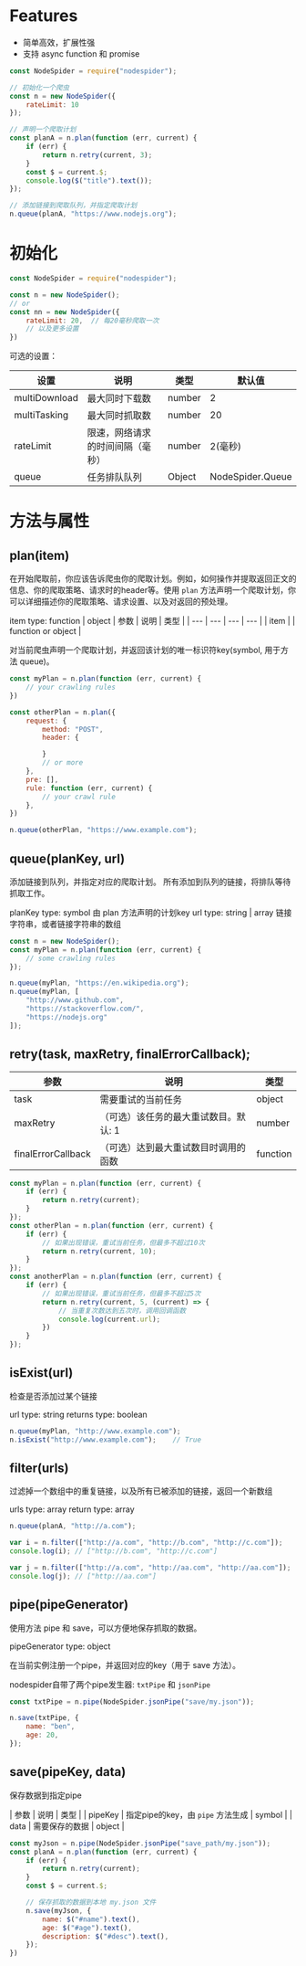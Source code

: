 # Features
- 简单高效，扩展性强
- 支持 async function 和 promise

```javascript
const NodeSpider = require("nodespider");

// 初始化一个爬虫
const n = new NodeSpider({
    rateLimit: 10
});

// 声明一个爬取计划
const planA = n.plan(function (err, current) {
    if (err) {
        return n.retry(current, 3);
    }
    const $ = current.$;
    console.log($("title").text());
});

// 添加链接到爬取队列，并指定爬取计划
n.queue(planA, "https://www.nodejs.org");
```

# 初始化

```javascript
const NodeSpider = require("nodespider");

const n = new NodeSpider();
// or
const nn = new NodeSpider({
    rateLimit: 20,  // 每20毫秒爬取一次
    // 以及更多设置
})
```
可选的设置：

| 设置 | 说明 | 类型 | 默认值 |
| --- | ---- | --- | --- |
| multiDownload | 最大同时下载数 | number | 2 |
| multiTasking | 最大同时抓取数 | number | 20 |
| rateLimit | 限速，网络请求的时间间隔（毫秒） | number | 2(毫秒)
| queue | 任务排队队列 | Object | NodeSpider.Queue

# 方法与属性

## plan(item)

在开始爬取前，你应该告诉爬虫你的爬取计划。例如，如何操作并提取返回正文的信息、你的爬取策略、请求时的header等。使用 `plan` 方法声明一个爬取计划，你可以详细描述你的爬取策略、请求设置、以及对返回的预处理。

item type: function | object
| 参数 | 说明 | 类型 |
| --- | --- | --- | --- |
| item |  | function or object |


对当前爬虫声明一个爬取计划，并返回该计划的唯一标识符key(symbol, 用于方法 queue)。

```javascript
const myPlan = n.plan(function (err, current) {
    // your crawling rules
})

const otherPlan = n.plan({
    request: {
        method: "POST",
        header: {

        }
        // or more
    },
    pre: [],
    rule: function (err, current) {
        // your crawl rule
    },
})

n.queue(otherPlan, "https://www.example.com");
```

## queue(planKey, url)

添加链接到队列，并指定对应的爬取计划。
所有添加到队列的链接，将排队等待抓取工作。

planKey type: symbol    由 plan 方法声明的计划key
url type: string | array    链接字符串，或者链接字符串的数组

```javascript
const n = new NodeSpider();
const myPlan = n.plan(function (err, current) {
    // some crawling rules
});

n.queue(myPlan, "https://en.wikipedia.org");
n.queue(myPlan, [
    "http://www.github.com",
    "https://stackoverflow.com/",
    "https://nodejs.org"
]);
```

## retry(task, maxRetry, finalErrorCallback);

| 参数 | 说明 | 类型 |
| --- | --- | --- |
| task | 需要重试的当前任务 | object |
| maxRetry | （可选）该任务的最大重试数目。默认: 1 | number |
| finalErrorCallback | （可选）达到最大重试数目时调用的函数 | function |

```javascript
const myPlan = n.plan(function (err, current) {
    if (err) {
        return n.retry(current);
    }
});
const otherPlan = n.plan(function (err, current) {
    if (err) {
        // 如果出现错误，重试当前任务，但最多不超过10次
        return n.retry(current, 10);
    }
});
const anotherPlan = n.plan(function (err, current) {
    if (err) {
        // 如果出现错误，重试当前任务，但最多不超过5次
        return n.retry(current, 5, (current) => {
            // 当重复次数达到五次时，调用回调函数
            console.log(current.url);
        })
    }
});
```

## isExist(url)

检查是否添加过某个链接

url type: string
returns type: boolean

```javascript
n.queue(myPlan, "http://www.example.com");
n.isExist("http://www.example.com");    // True
```

## filter(urls)
过滤掉一个数组中的重复链接，以及所有已被添加的链接，返回一个新数组

urls    type: array
return  type: array

```javascript
n.queue(planA, "http://a.com");

var i = n.filter(["http://a.com", "http://b.com", "http://c.com"]);
console.log(i); // ["http://b.com", "http://c.com"]

var j = n.filter(["http://a.com", "http://aa.com", "http://aa.com"]);
console.log(j); // ["http://aa.com"]
```

## pipe(pipeGenerator)

使用方法 pipe 和 save，可以方便地保存抓取的数据。

pipeGenerator   type: object    

在当前实例注册一个pipe，并返回对应的key（用于 save 方法）。

nodespider自带了两个pipe发生器: `txtPipe` 和 `jsonPipe`

```javascript
const txtPipe = n.pipe(NodeSpider.jsonPipe("save/my.json"));

n.save(txtPipe, {
    name: "ben",
    age: 20,
});
```


## save(pipeKey, data)

保存数据到指定pipe

| 参数 | 说明 | 类型 |
| pipeKey | 指定pipe的key，由 `pipe` 方法生成 | symbol |
| data | 需要保存的数据 | object |

```javascript
const myJson = n.pipe(NodeSpider.jsonPipe("save_path/my.json"));
const planA = n.plan(function (err, current) {
    if (err) {
        return n.retry(current);
    }
    const $ = current.$;

    // 保存抓取的数据到本地 my.json 文件
    n.save(myJson, {
        name: $("#name").text(),
        age: $("#age").text(),
        description: $("#desc").text(),
    });
})
```